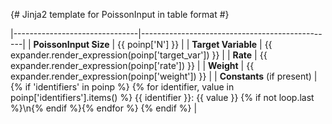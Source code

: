 {# Jinja2 template for PoissonInput in table format #}

|-------------------------------|------------------------------------------------|
| **PoissonInput Size**          | {{ poinp['N'] }}                              |
| **Target Variable**            | {{ expander.render_expression(poinp['target_var']) }} |
| **Rate**                       | {{ expander.render_expression(poinp['rate']) }}    |
| **Weight**                     | {{ expander.render_expression(poinp['weight']) }}  |
| **Constants** (if present)     | {% if 'identifiers' in poinp %} {% for identifier, value in poinp['identifiers'].items() %} {{ identifier }}: {{ value }} {% if not loop.last %}\n{% endif %}{% endfor %} {% endif %} |
